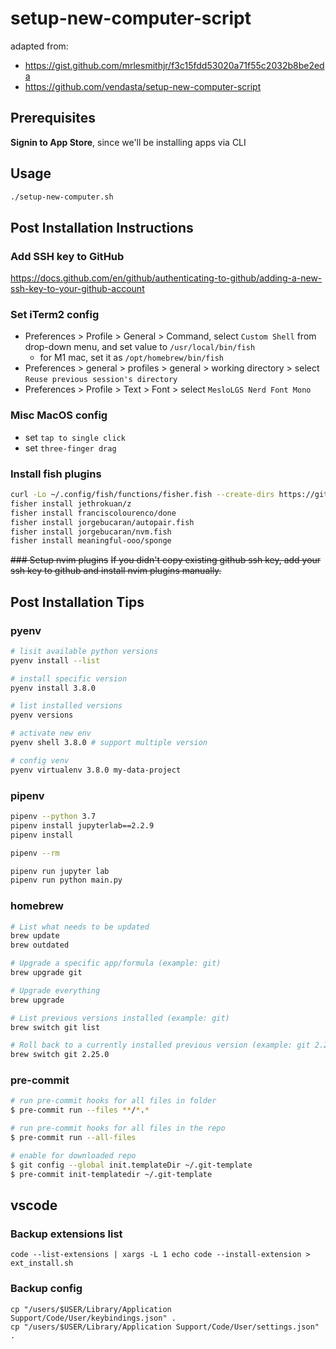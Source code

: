 # setup-new-computer-script

adapted from:

- https://gist.github.com/mrlesmithjr/f3c15fdd53020a71f55c2032b8be2eda
- https://github.com/vendasta/setup-new-computer-script

## Prerequisites

**Signin to App Store**, since we'll be installing apps via CLI

## Usage

```bash
./setup-new-computer.sh
```

## Post Installation Instructions

### Add SSH key to GitHub

https://docs.github.com/en/github/authenticating-to-github/adding-a-new-ssh-key-to-your-github-account

### Set iTerm2 config

- Preferences > Profile > General > Command, select `Custom Shell` from drop-down menu, and set value to `/usr/local/bin/fish`
  - for M1 mac, set it as `/opt/homebrew/bin/fish`
- Preferences > general > profiles > general > working directory > select `Reuse previous session's directory`
- Preferences > Profile > Text > Font > select `MesloLGS Nerd Font Mono`

### Misc MacOS config

- set `tap to single click`
- set `three-finger drag`

### Install fish plugins

```bash
curl -Lo ~/.config/fish/functions/fisher.fish --create-dirs https://git.io/fisher
fisher install jethrokuan/z
fisher install franciscolourenco/done
fisher install jorgebucaran/autopair.fish
fisher install jorgebucaran/nvm.fish
fisher install meaningful-ooo/sponge
```

~~### Setup nvim plugins~~
~~If you didn't copy existing github ssh key, add your ssh key to github and install nvim plugins manually.~~

## Post Installation Tips

### pyenv

```bash
# lisit available python versions
pyenv install --list

# install specific version
pyenv install 3.8.0

# list installed versions
pyenv versions

# activate new env
pyenv shell 3.8.0 # support multiple version

# config venv
pyenv virtualenv 3.8.0 my-data-project
```

### pipenv

```bash
pipenv --python 3.7
pipenv install jupyterlab==2.2.9
pipenv install

pipenv --rm

pipenv run jupyter lab
pipenv run python main.py
```

### homebrew

```bash
# List what needs to be updated
brew update
brew outdated

# Upgrade a specific app/formula (example: git)
brew upgrade git

# Upgrade everything
brew upgrade

# List previous versions installed (example: git)
brew switch git list

# Roll back to a currently installed previous version (example: git 2.25.0)
brew switch git 2.25.0
```

### pre-commit

```bash
# run pre-commit hooks for all files in folder
$ pre-commit run --files **/*.*

# run pre-commit hooks for all files in the repo
$ pre-commit run --all-files

# enable for downloaded repo
$ git config --global init.templateDir ~/.git-template
$ pre-commit init-templatedir ~/.git-template
```

## vscode

### Backup extensions list

```
code --list-extensions | xargs -L 1 echo code --install-extension > ext_install.sh
```

### Backup config

```
cp "/users/$USER/Library/Application Support/Code/User/keybindings.json" .
cp "/users/$USER/Library/Application Support/Code/User/settings.json" .
```
